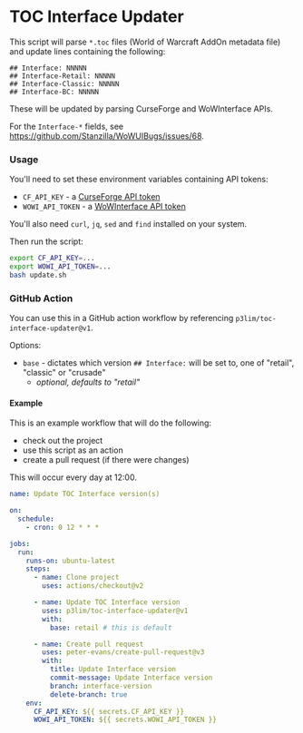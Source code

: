 # TOC Interface Updater

This script will parse `*.toc` files (World of Warcraft AddOn metadata file) and update lines containing the following:

```
## Interface: NNNNN
## Interface-Retail: NNNNN
## Interface-Classic: NNNNN
## Interface-BC: NNNNN
```

These will be updated by parsing CurseForge and WoWInterface APIs.

For the `Interface-*` fields, see https://github.com/Stanzilla/WoWUIBugs/issues/68.

### Usage

You'll need to set these environment variables containing API tokens:
- `CF_API_KEY` - a [CurseForge API token](https://wow.curseforge.com/account/api-tokens)
- `WOWI_API_TOKEN` - a [WoWInterface API token](https://www.wowinterface.com/downloads/filecpl.php?action=apitokens)

You'll also need `curl`, `jq`, `sed` and `find` installed on your system.

Then run the script:
```bash
export CF_API_KEY=...
export WOWI_API_TOKEN=...
bash update.sh
```

### GitHub Action

You can use this in a GitHub action workflow by referencing `p3lim/toc-interface-updater@v1`.

Options:
- `base` - dictates which version `## Interface:` will be set to, one of "retail", "classic" or "crusade"
  - _optional, defaults to "retail"_

#### Example

This is an example workflow that will do the following:
- check out the project
- use this script as an action
- create a pull request (if there were changes)

This will occur every day at 12:00.

```yaml
name: Update TOC Interface version(s)

on:
  schedule:
    - cron: 0 12 * * *

jobs:
  run:
    runs-on: ubuntu-latest
    steps:
      - name: Clone project
        uses: actions/checkout@v2

      - name: Update TOC Interface version
        uses: p3lim/toc-interface-updater@v1
        with:
          base: retail # this is default

      - name: Create pull request
        uses: peter-evans/create-pull-request@v3
        with:
          title: Update Interface version
          commit-message: Update Interface version
          branch: interface-version
          delete-branch: true
    env:
      CF_API_KEY: ${{ secrets.CF_API_KEY }}
      WOWI_API_TOKEN: ${{ secrets.WOWI_API_TOKEN }}
```
